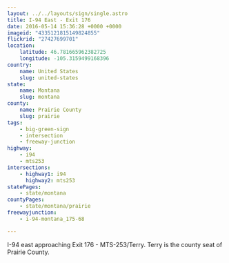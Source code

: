 ```yaml
---
layout: ../../layouts/sign/single.astro
title: I-94 East - Exit 176
date: 2016-05-14 15:36:28 +0000 +0000
imageid: "4335121815149824855"
flickrid: "27427699701"
location:
    latitude: 46.781665962382725
    longitude: -105.3159499168396
country:
    name: United States
    slug: united-states
state:
    name: Montana
    slug: montana
county:
    name: Prairie County
    slug: prairie
tags:
    - big-green-sign
    - intersection
    - freeway-junction
highway:
    - i94
    - mts253
intersections:
    - highway1: i94
      highway2: mts253
statePages:
    - state/montana
countyPages:
    - state/montana/prairie
freewayjunction:
    - i-94-montana_175-68

---
```

I-94 east approaching Exit 176 - MTS-253/Terry.  Terry is the county seat of Prairie County.